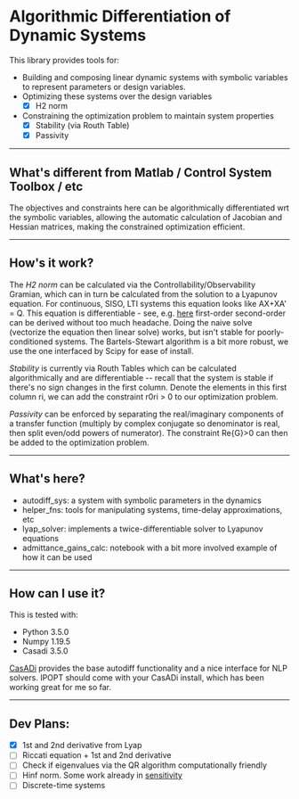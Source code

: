 # Algorithmic Differentiation of Dynamic Systems
This library provides tools for:
- Building and composing linear dynamic systems with symbolic variables to represent parameters or design variables.
- Optimizing these systems over the design variables
  - [x] H2 norm
- Constraining the optimization problem to maintain system properties
  - [x] Stability (via Routh Table)
  - [x] Passivity
  
---
## What's different from Matlab / Control System Toolbox / etc
The objectives and constraints here can be algorithmically differentiated wrt the symbolic variables, allowing the automatic calculation of Jacobian and Hessian matrices, making the constrained optimization efficient.

---
## How's it work?
The *H2 norm* can be calculated via the Controllability/Observability Gramian, which can in turn be calculated from the solution to a Lyapunov equation.
For continuous, SISO, LTI systems this equation looks like AX+XA' = Q. This equation is differentiable - see, e.g. [here](https://arxiv.org/abs/2011.11430) first-order second-order can be derived without too much headache.
Doing the naive solve (vectorize the equation then linear solve) works, but isn't stable for poorly-conditioned systems.  The Bartels-Stewart algorithm is a bit more robust, we use the one interfaced by Scipy for ease of install.


*Stability* is currently via Routh Tables which can be calculated algorithmically and are differentiable -- recall that the system is stable if there's no sign changes in the first column. Denote the elements in this first column ri, we can add the constraint r0ri > 0 to our optimization problem.

*Passivity* can be enforced by separating the real/imaginary components of a transfer function (multiply by complex conjugate so denominator is real, then split even/odd powers of numerator).  The constraint Re{G}>0 can then be added to the optimization problem.

---
## What's here?
- autodiff_sys: a system with symbolic parameters in the dynamics
- helper_fns: tools for manipulating systems, time-delay approximations, etc
- lyap_solver: implements a twice-differentiable solver to Lyapunov equations
- admittance_gains_calc: notebook with a bit more involved example of how it can be used

---
## How can I use it?
This is tested with:
- Python 3.5.0
- Numpy 1.19.5
- Casadi 3.5.0

[CasADi](https://web.casadi.org/) provides the base autodiff functionality and a nice interface for NLP solvers. IPOPT should come with your CasADi install, which has been working great for me so far.


---
## Dev Plans:
- [x] 1st and 2nd derivative from Lyap
- [ ] Riccati equation + 1st and 2nd derivative
- [ ] Check if eigenvalues via the QR algorithm computationally friendly
- [ ] Hinf norm. Some work already in [sensitivity](https://arc.aiaa.org/doi/pdf/10.2514/3.21138)
- [ ] Discrete-time systems
